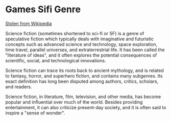 # Games Sifi Genre

[Stolen from Wikipedia](https://en.wikipedia.org/wiki/Science_fiction)


Science fiction (sometimes shortened to sci-fi or SF) is a genre of speculative fiction which typically deals with imaginative and futuristic concepts such as advanced science and technology, space exploration, time travel, parallel universes, and extraterrestrial life. It has been called the "literature of ideas", and it often explores the potential consequences of scientific, social, and technological innovations.

Science fiction can trace its roots back to ancient mythology, and is related to fantasy, horror, and superhero fiction, and contains many subgenres. Its exact definition has long been disputed among authors, critics, scholars, and readers.

Science fiction, in literature, film, television, and other media, has become popular and influential over much of the world. Besides providing entertainment, it can also criticize present-day society, and it is often said to inspire a "sense of wonder".